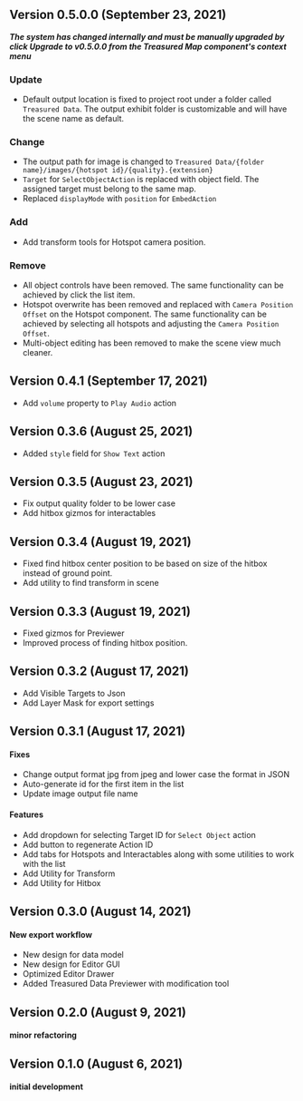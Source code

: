 ## Version 0.5.0.0 (September 23, 2021)

**_The system has changed internally and must be manually upgraded by click Upgrade to v0.5.0.0 from the Treasured Map component's context menu_**

### Update

- Default output location is fixed to project root under a folder called `Treasured Data`. The output exhibit folder is customizable and will have the scene name as default.

### Change
- The output path for image is changed to `Treasured Data/{folder name}/images/{hotspot id}/{quality}.{extension}`
- `Target` for `SelectObjectAction` is replaced with object field. The assigned target must belong to the same map.
- Replaced `displayMode` with `position` for `EmbedAction`

### Add

- Add transform tools for Hotspot camera position.

### Remove

- All object controls have been removed. The same functionality can be achieved by click the list item.
- Hotspot overwrite has been removed and replaced with `Camera Position Offset` on the Hotspot component. The same functionality can be achieved by selecting all hotspots and adjusting the `Camera Position Offset`.
- Multi-object editing has been removed to make the scene view much cleaner.

## Version 0.4.1 (September 17, 2021)

- Add `volume` property to `Play Audio` action

## Version 0.3.6 (August 25, 2021)

- Added `style` field for `Show Text` action

## Version 0.3.5 (August 23, 2021)

- Fix output quality folder to be lower case
- Add hitbox gizmos for interactables

## Version 0.3.4 (August 19, 2021)

- Fixed find hitbox center position to be based on size of the hitbox instead of ground point.
- Add utility to find transform in scene

## Version 0.3.3 (August 19, 2021)

- Fixed gizmos for Previewer
- Improved process of finding hitbox position.

## Version 0.3.2 (August 17, 2021)

- Add Visible Targets to Json
- Add Layer Mask for export settings

## Version 0.3.1 (August 17, 2021)

#### Fixes

- Change output format jpg from jpeg and lower case the format in JSON
- Auto-generate id for the first item in the list
- Update image output file name

#### Features

- Add dropdown for selecting Target ID for `Select Object` action
- Add button to regenerate Action ID
- Add tabs for Hotspots and Interactables along with some utilities to work with the list
- Add Utility for Transform
- Add Utility for Hitbox

## Version 0.3.0 (August 14, 2021)

#### New export workflow

- New design for data model
- New design for Editor GUI
- Optimized Editor Drawer
- Added Treasured Data Previewer with modification tool

## Version 0.2.0 (August 9, 2021)

#### minor refactoring

## Version 0.1.0 (August 6, 2021)

#### initial development

